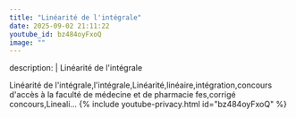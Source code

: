 ```yaml
---
title: "Linéarité de l'intégrale"
date: 2025-09-02 21:11:22 
youtube_id: bz484oyFxoQ
image: ""
---
```

description: |
  Linéarité de l'intégrale
  
  
  Linéarité de l'intégrale,l'intégrale,Linéarité,linéaire,intégration,concours d'accès à la faculté de médecine et de pharmacie fes,corrigé concours,Lineali...
{% include youtube-privacy.html id="bz484oyFxoQ" %}
